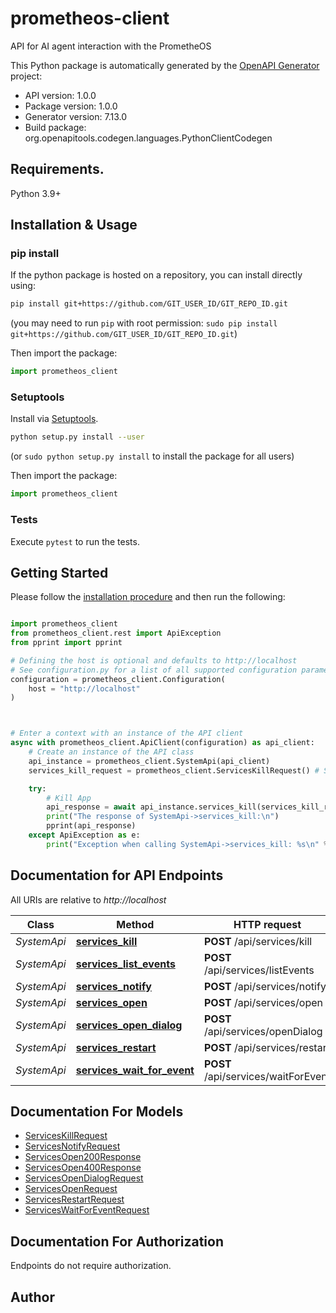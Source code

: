 # prometheos-client
API for AI agent interaction with the PrometheOS

This Python package is automatically generated by the [OpenAPI Generator](https://openapi-generator.tech) project:

- API version: 1.0.0
- Package version: 1.0.0
- Generator version: 7.13.0
- Build package: org.openapitools.codegen.languages.PythonClientCodegen

## Requirements.

Python 3.9+

## Installation & Usage
### pip install

If the python package is hosted on a repository, you can install directly using:

```sh
pip install git+https://github.com/GIT_USER_ID/GIT_REPO_ID.git
```
(you may need to run `pip` with root permission: `sudo pip install git+https://github.com/GIT_USER_ID/GIT_REPO_ID.git`)

Then import the package:
```python
import prometheos_client
```

### Setuptools

Install via [Setuptools](http://pypi.python.org/pypi/setuptools).

```sh
python setup.py install --user
```
(or `sudo python setup.py install` to install the package for all users)

Then import the package:
```python
import prometheos_client
```

### Tests

Execute `pytest` to run the tests.

## Getting Started

Please follow the [installation procedure](#installation--usage) and then run the following:

```python

import prometheos_client
from prometheos_client.rest import ApiException
from pprint import pprint

# Defining the host is optional and defaults to http://localhost
# See configuration.py for a list of all supported configuration parameters.
configuration = prometheos_client.Configuration(
    host = "http://localhost"
)



# Enter a context with an instance of the API client
async with prometheos_client.ApiClient(configuration) as api_client:
    # Create an instance of the API class
    api_instance = prometheos_client.SystemApi(api_client)
    services_kill_request = prometheos_client.ServicesKillRequest() # ServicesKillRequest | 

    try:
        # Kill App
        api_response = await api_instance.services_kill(services_kill_request)
        print("The response of SystemApi->services_kill:\n")
        pprint(api_response)
    except ApiException as e:
        print("Exception when calling SystemApi->services_kill: %s\n" % e)

```

## Documentation for API Endpoints

All URIs are relative to *http://localhost*

Class | Method | HTTP request | Description
------------ | ------------- | ------------- | -------------
*SystemApi* | [**services_kill**](docs/SystemApi.md#services_kill) | **POST** /api/services/kill | Kill App
*SystemApi* | [**services_list_events**](docs/SystemApi.md#services_list_events) | **POST** /api/services/listEvents | List Events
*SystemApi* | [**services_notify**](docs/SystemApi.md#services_notify) | **POST** /api/services/notify | Notify
*SystemApi* | [**services_open**](docs/SystemApi.md#services_open) | **POST** /api/services/open | Open App
*SystemApi* | [**services_open_dialog**](docs/SystemApi.md#services_open_dialog) | **POST** /api/services/openDialog | Open Dialog
*SystemApi* | [**services_restart**](docs/SystemApi.md#services_restart) | **POST** /api/services/restart | Restart App
*SystemApi* | [**services_wait_for_event**](docs/SystemApi.md#services_wait_for_event) | **POST** /api/services/waitForEvent | Wait For Event


## Documentation For Models

 - [ServicesKillRequest](docs/ServicesKillRequest.md)
 - [ServicesNotifyRequest](docs/ServicesNotifyRequest.md)
 - [ServicesOpen200Response](docs/ServicesOpen200Response.md)
 - [ServicesOpen400Response](docs/ServicesOpen400Response.md)
 - [ServicesOpenDialogRequest](docs/ServicesOpenDialogRequest.md)
 - [ServicesOpenRequest](docs/ServicesOpenRequest.md)
 - [ServicesRestartRequest](docs/ServicesRestartRequest.md)
 - [ServicesWaitForEventRequest](docs/ServicesWaitForEventRequest.md)


<a id="documentation-for-authorization"></a>
## Documentation For Authorization

Endpoints do not require authorization.


## Author




